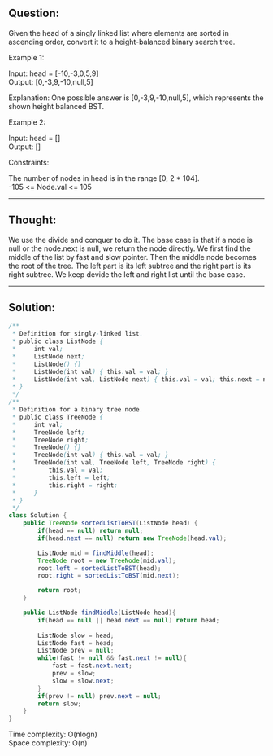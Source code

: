 ## Question:

Given the head of a singly linked list where elements are sorted in ascending order, convert it to a height-balanced binary search tree.  
 
Example 1:  


Input: head = [-10,-3,0,5,9]  
Output: [0,-3,9,-10,null,5]  

Explanation: One possible answer is [0,-3,9,-10,null,5], which represents the shown height balanced BST.  

Example 2:  

Input: head = []  
Output: []  

Constraints:  

The number of nodes in head is in the range [0, 2 * 104].  
-105 <= Node.val <= 105  

---
## Thought: 
We use the divide and conquer to do it. The base case is that if a node is null or the node.next is null, we return the node directly. 
We first find the middle of the list by fast and slow pointer. Then the middle node becomes the root of the tree. The left part is its left 
subtree and the right part is its right subtree. We keep devide the left and right list until the base case.

---
## Solution:
```Java
/**
 * Definition for singly-linked list.
 * public class ListNode {
 *     int val;
 *     ListNode next;
 *     ListNode() {}
 *     ListNode(int val) { this.val = val; }
 *     ListNode(int val, ListNode next) { this.val = val; this.next = next; }
 * }
 */
/**
 * Definition for a binary tree node.
 * public class TreeNode {
 *     int val;
 *     TreeNode left;
 *     TreeNode right;
 *     TreeNode() {}
 *     TreeNode(int val) { this.val = val; }
 *     TreeNode(int val, TreeNode left, TreeNode right) {
 *         this.val = val;
 *         this.left = left;
 *         this.right = right;
 *     }
 * }
 */
class Solution {
    public TreeNode sortedListToBST(ListNode head) {
        if(head == null) return null;
        if(head.next == null) return new TreeNode(head.val);

        ListNode mid = findMiddle(head);
        TreeNode root = new TreeNode(mid.val);
        root.left = sortedListToBST(head);
        root.right = sortedListToBST(mid.next);

        return root;
    }

    public ListNode findMiddle(ListNode head){
        if(head == null || head.next == null) return head;
        
        ListNode slow = head;
        ListNode fast = head;
        ListNode prev = null;
        while(fast != null && fast.next != null){
            fast = fast.next.next;
            prev = slow;
            slow = slow.next;
        }
        if(prev != null) prev.next = null;
        return slow;
    }
}
```
Time complexity: O(nlogn)  
Space complexity: O(n)
